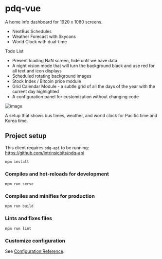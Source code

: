 # pdq-vue

A home info dashboard for 1920 x 1080 screens.

- NextBus Schedules
- Weather Forecast with Skycons
- World Clock with dual-time

Todo List

- Prevent loading NaN screen, hide until we have data
- A night vision mode that will turn the background black and use red for all text and icon displays
- Scheduled rotating background images
- Stock Index / Bitcoin price module
- Grid Calendar Module - a subtle grid of all the days of the year with the current day highlighted
- A configuration panel for customization without changing code

![image](https://user-images.githubusercontent.com/67282/51092349-08d9fa80-174b-11e9-8105-0d7c72c90ef5.png)

A setup that shows bus times, weather, and world clock for Pacific time and Korea time.

## Project setup

This client requires `pdq-api` to be running: https://github.com/intrinsicbits/pdq-api

```
npm install
```

### Compiles and hot-reloads for development
```
npm run serve
```

### Compiles and minifies for production
```
npm run build
```

### Lints and fixes files
```
npm run lint
```

### Customize configuration
See [Configuration Reference](https://cli.vuejs.org/config/).
